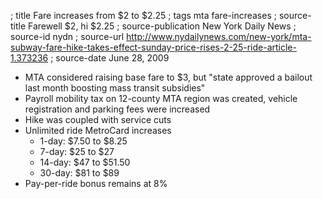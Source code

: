 ; title Fare increases from $2 to $2.25
; tags mta fare-increases
; source-title Farewell $2, hi $2.25
; source-publication New York Daily News
; source-id nydn
; source-url http://www.nydailynews.com/new-york/mta-subway-fare-hike-takes-effect-sunday-price-rises-2-25-ride-article-1.373236
; source-date June 28, 2009

- MTA considered raising base fare to $3, but "state approved a bailout last month boosting mass transit subsidies"
- Payroll mobility tax on 12-county MTA region was created, vehicle registration and parking fees were increased
- Hike was coupled with service cuts
- Unlimited ride MetroCard increases
  - 1-day: $7.50 to $8.25
  - 7-day: $25 to $27
  - 14-day: $47 to $51.50
  - 30-day: $81 to $89
- Pay-per-ride bonus remains at 8%
